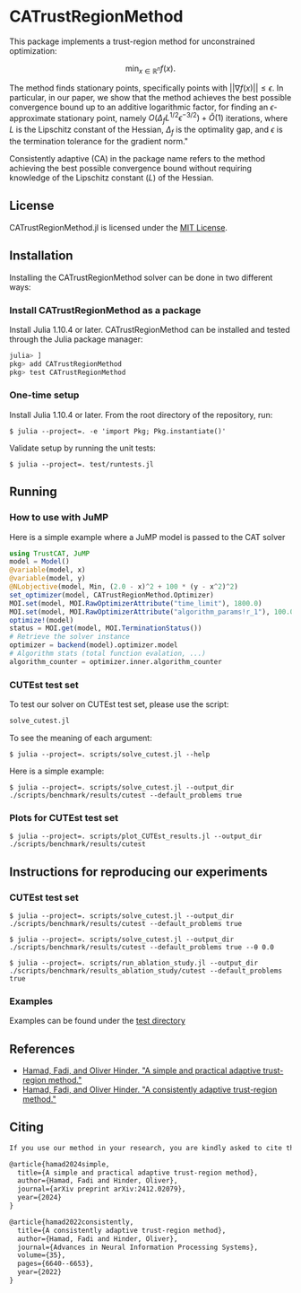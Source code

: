 # CATrustRegionMethod
This package implements a trust-region method for unconstrained optimization: 

$$\min_{x \in \mathbb{R}^n} f(x).$$

The method finds stationary points, specifically points with $|| \nabla f(x) || \leq \epsilon$. In particular, in our paper, we show that the method achieves the best possible convergence bound up to an additive logarithmic factor, for finding an $\epsilon$-approximate stationary point, namely $O( \Delta_f L^{1/2} \epsilon^{-3/2}) + \tilde{O}(1)$ iterations, where $L$ is the Lipschitz constant of the Hessian, $\Delta_f$ is the optimality gap, and $\epsilon$ is the termination tolerance for the gradient norm."

Consistently adaptive (CA) in the package name refers to the method achieving the best possible convergence bound without requiring knowledge of the Lipschitz constant ($L$) of the Hessian.
## License
CATrustRegionMethod.jl is licensed under the [MIT License](https://github.com/fadihamad94/CAT-Journal/blob/master/LICENSE).

## Installation
Installing the CATrustRegionMethod solver can be done in two different ways:

### Install CATrustRegionMethod as a package
Install Julia 1.10.4 or later. CATrustRegionMethod can be installed and tested through the Julia package manager:

```julia
julia> ]
pkg> add CATrustRegionMethod
pkg> test CATrustRegionMethod
```

### One-time setup
Install Julia 1.10.4 or later. From the root directory of the repository, run:

```console
$ julia --project=. -e 'import Pkg; Pkg.instantiate()'
```

Validate setup by running the unit tests:

```console
$ julia --project=. test/runtests.jl
```

## Running

### How to use with JuMP
Here is a simple example where a JuMP model is passed to the CAT solver
```julia
using TrustCAT, JuMP
model = Model()
@variable(model, x)
@variable(model, y)
@NLobjective(model, Min, (2.0 - x)^2 + 100 * (y - x^2)^2)
set_optimizer(model, CATrustRegionMethod.Optimizer)
MOI.set(model, MOI.RawOptimizerAttribute("time_limit"), 1800.0)
MOI.set(model, MOI.RawOptimizerAttribute("algorithm_params!r_1"), 100.0)
optimize!(model)
status = MOI.get(model, MOI.TerminationStatus())
# Retrieve the solver instance
optimizer = backend(model).optimizer.model
# Algorithm stats (total function evalation, ...)
algorithm_counter = optimizer.inner.algorithm_counter
```

### CUTEst test set
To test our solver on CUTEst test set, please use the script:

```julia
solve_cutest.jl
```

To see the meaning of each argument:

```shell
$ julia --project=. scripts/solve_cutest.jl --help
```

Here is a simple example:

```shell
$ julia --project=. scripts/solve_cutest.jl --output_dir ./scripts/benchmark/results/cutest --default_problems true
```

### Plots for CUTEst test set
```shell
$ julia --project=. scripts/plot_CUTEst_results.jl --output_dir ./scripts/benchmark/results/cutest
```

## Instructions for reproducing our experiments

### CUTEst test set

```shell
$ julia --project=. scripts/solve_cutest.jl --output_dir ./scripts/benchmark/results/cutest --default_problems true
```

```shell
$ julia --project=. scripts/solve_cutest.jl --output_dir ./scripts/benchmark/results/cutest --default_problems true --θ 0.0
```

```shell
$ julia --project=. scripts/run_ablation_study.jl --output_dir ./scripts/benchmark/results_ablation_study/cutest --default_problems true
```

### Examples
Examples can be found under the [test directory](https://github.com/fadihamad94/CAT-Journal/tree/master/test)

## References
* [Hamad, Fadi, and Oliver Hinder. "A simple and practical adaptive trust-region method."](https://arxiv.org/abs/2412.02079)
* [Hamad, Fadi, and Oliver Hinder. "A consistently adaptive trust-region method."](https://proceedings.neurips.cc/paper_files/paper/2022/hash/2c19666cbb2c14d45d39e2dcf6ab0b99-Abstract-Conference.html)

## Citing
```markdown
If you use our method in your research, you are kindly asked to cite the relevant papers:

@article{hamad2024simple,
  title={A simple and practical adaptive trust-region method},
  author={Hamad, Fadi and Hinder, Oliver},
  journal={arXiv preprint arXiv:2412.02079},
  year={2024}
}

@article{hamad2022consistently,
  title={A consistently adaptive trust-region method},
  author={Hamad, Fadi and Hinder, Oliver},
  journal={Advances in Neural Information Processing Systems},
  volume={35},
  pages={6640--6653},
  year={2022}
}
